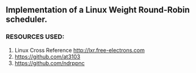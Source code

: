 ## Implementation of a Linux Weight Round-Robin scheduler.
### RESOURCES USED:
1. Linux Cross Reference http://lxr.free-electrons.com
2. https://github.com/at3103
3. https://github.com/ndrppnc


